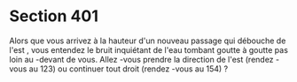 # Section 401

Alors que vous arrivez à la hauteur d'un nouveau passage qui
débouche de l'est , vous entendez le bruit inquiétant de l'eau
tombant goutte à goutte pas loin au -devant de vous. Allez -vous
prendre la direction de l'est (rendez -vous au 123) ou continuer
tout droit (rendez -vous au 154) ?